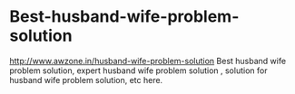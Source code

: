 # Best-husband-wife-problem-solution
http://www.awzone.in/husband-wife-problem-solution Best husband wife problem solution, expert husband wife problem solution , solution for husband wife problem solution, etc here.
